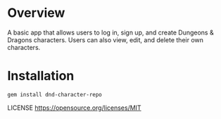 # Overview
A basic app that allows users to log in, sign up, and create Dungeons & Dragons characters. Users can also view, edit, and delete their own characters.

# Installation
`gem install dnd-character-repo`

LICENSE
https://opensource.org/licenses/MIT